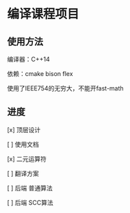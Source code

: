 
# 编译课程项目

## 使用方法
编译器：C++14

依赖：cmake bison flex 

使用了IEEE754的无穷大，不能开fast-math

## 进度

[x] 顶层设计

[ ] 使用文档

[x] 二元运算符

[ ] 翻译方案

[ ] 后端 普通算法

[ ] 后端 SCC算法


